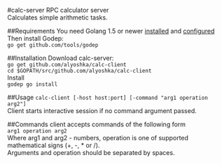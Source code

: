 #calc-server
RPC calculator server  
Calculates simple arithmetic tasks.

##Requirements
You need Golang 1.5 or newer [installed](https://golang.org/doc/install) and [configured](https://golang.org/doc/code.html)  
Then install Godep:  
`go get github.com/tools/godep`

##Installation
Download calc-server:  
`go get github.com/alyoshka/calc-client`  
`cd $GOPATH/src/github.com/alyoshka/calc-client`  
Install  
`godep go install`  

##Usage
`calc-client [-host host:port] [-command "arg1 operation arg2"]`  
Client starts interactive session if no command argument passed.

##Commands
client accepts commands of the following form  
`arg1 operation arg2`  
Where arg1 and arg2 - numbers, operation is one of supported mathematical signs (+, -, * or /).  
Arguments and operation should be separated by spaces.
